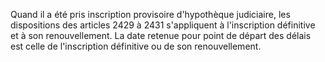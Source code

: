Quand il a été pris inscription provisoire d'hypothèque judiciaire, les dispositions des articles 2429 à 2431 s'appliquent à l'inscription définitive et à son renouvellement. La date retenue pour point de départ des délais est celle de l'inscription définitive ou de son renouvellement.

